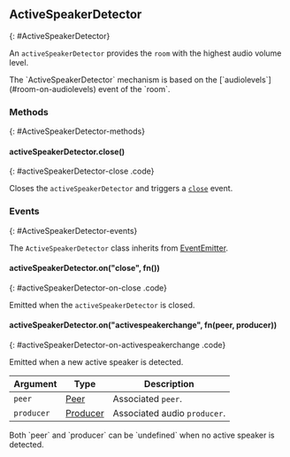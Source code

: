 ## ActiveSpeakerDetector
{: #ActiveSpeakerDetector}

An `activeSpeakerDetector` provides the `room` with the highest audio volume level.

<div markdown="1" class="note">
The `ActiveSpeakerDetector` mechanism is based on the [`audiolevels`](#room-on-audiolevels) event of the `room`.
</div>


### Methods
{: #ActiveSpeakerDetector-methods}

<section markdown="1">

#### activeSpeakerDetector.close()
{: #activeSpeakerDetector-close .code}

Closes the `activeSpeakerDetector` and triggers a [`close`](#activeSpeakerDetector-on-close) event.

</section>


### Events
{: #ActiveSpeakerDetector-events}

The `ActiveSpeakerDetector` class inherits from [EventEmitter](https://nodejs.org/api/events.html#events_class_eventemitter).

<section markdown="1">

#### activeSpeakerDetector.on("close", fn())
{: #activeSpeakerDetector-on-close .code}

Emitted when the `activeSpeakerDetector` is closed.

#### activeSpeakerDetector.on("activespeakerchange", fn(peer, producer))
{: #activeSpeakerDetector-on-activespeakerchange .code}

Emitted when a new active speaker is detected.

<div markdown="1" class="table-wrapper L3">

Argument  | Type    | Description   
--------- | ------- | ----------------
`peer`    | [Peer](#Peer) | Associated `peer`.
`producer`| [Producer](#Producer) | Associated audio `producer`.

</div>

<div markdown="1" class="note">
Both `peer` and `producer` can be `undefined` when no active speaker is detected.
</div>

</section>
